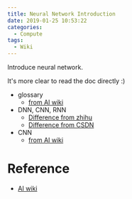 ```yaml
---
title: Neural Network Introduction
date: 2019-01-25 10:53:22
categories:
  - Compute
tags:
  - Wiki
---
```


Introduce neural network.

<!--more-->

It's more clear to read the doc directly :)

* glossary
  - [from AI wiki](https://skymind.ai/wiki/glossary)
* DNN, CNN, RNN
  - [Difference from zhihu](https://www.zhihu.com/question/34681168)
  - [Difference from CSDN](https://blog.csdn.net/eddy_zheng/article/details/50763648)
* CNN
  - [from AI wiki](https://skymind.ai/wiki/convolutional-network)

# Reference
* [AI wiki](https://skymind.ai/wiki/neural-network)

